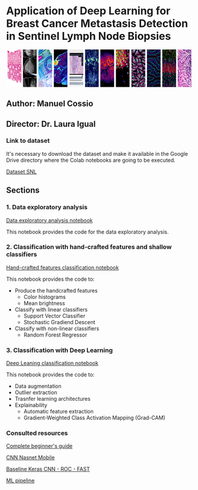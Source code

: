 # Application of Deep Learning for Breast Cancer Metastasis Detection in Sentinel Lymph Node Biopsies

![img](images/Header3.png?raw=true "Title")


## Author: Manuel Cossio
## Director: Dr. Laura Igual


### Link to dataset
It's necessary to download the dataset and make it available in the Google Drive directory where the Colab notebooks are going to be executed.

[Dataset SNL](https://drive.google.com/file/d/1psav3-ACuMjTVkvqXQBic8XtSV6YilcY/view?usp=sharing)

## Sections
### 1. Data exploratory analysis

[Data exploratory analysis notebook](https://github.com/cossiomanuel/Thesis_files/blob/main/Data_analysis.ipynb)

This notebook provides the code for the data exploratory analysis. 

### 2. Classification with hand-crafted features and shallow classifiers

[Hand-crafted features classification notebook](https://github.com/cossiomanuel/Thesis_files/blob/main/Classification_hand_crafted.ipynb)

This notebook provides the code to:
* Produce the handcrafted features
  * Color histograms
  * Mean brightness
* Classify with linear classifiers
  * Support Vector Classifier
  * Stochastic Gradiend Descent
* Classify with non-linear classifiers
  * Random Forest Regressor

### 3. Classification with Deep Learning

[Deep Leaning classification notebook](https://github.com/cossiomanuel/Thesis_files/blob/main/Deep_learning_classification.ipynb)
  
This notebook provides the code to:
* Data augmentation
* Outlier extraction
* Trasnfer learning architectures
* Explainability 
  * Automatic feature extraction
  * Gradient-Weighted Class Activation Mapping (Grad-CAM)



### Consulted resources
[Complete beginner's guide](https://www.kaggle.com/gomezp/complete-beginner-s-guide-eda-keras-lb-0-93)

[CNN Nasnet Mobile](https://www.kaggle.com/CVxTz/cnn-starter-nasnet-mobile-0-9709-lb)

[Baseline Keras CNN - ROC - FAST](https://www.kaggle.com/fmarazzi/baseline-keras-cnn-roc-fast-10min-0-925-lb)

[ML pipeline](https://www.kaggle.com/qitvision/a-complete-ml-pipeline-fast-ai)
